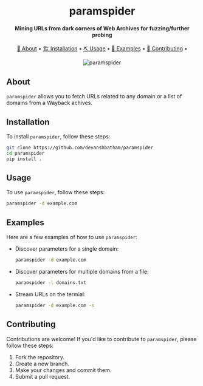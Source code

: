 <h1 align="center">
    paramspider
  <br>
</h1>

<h4 align="center"> Mining URLs from dark corners of Web Archives for fuzzing/further probing </h4>

<p align="center">
  <a href="#about">📖 About</a> •
  <a href="#installation">🏗️ Installation</a> •
  <a href="#usage">⛏️ Usage</a> •
  <a href="#examples">🚀 Examples</a> •
  <a href="#contributing">🤝 Contributing</a> •
</p>

<p align="center">
  <img src="https://github.com/devanshbatham/paramspider/blob/main/static/paramspider.png?raw=true" alt="paramspider">
</p>

## About

`paramspider` allows you to fetch URLs related to any domain or a list of domains from a Wayback achives.

## Installation

To install `paramspider`, follow these steps:

```sh
git clone https://github.com/devanshbatham/paramspider
cd paramspider
pip install .
```

## Usage

To use `paramspider`, follow these steps:

```sh
paramspider -d example.com
```

## Examples

Here are a few examples of how to use `paramspider`:

- Discover parameters for a single domain:

  ```sh
  paramspider -d example.com
  ```

- Discover parameters for multiple domains from a file:

  ```sh
  paramspider -l domains.txt
  ```

- Stream URLs on the termial:

    ```sh 
    paramspider -d example.com -s
    ```

## Contributing

Contributions are welcome! If you'd like to contribute to `paramspider`, please follow these steps:

1. Fork the repository.
2. Create a new branch.
3. Make your changes and commit them.
4. Submit a pull request.


